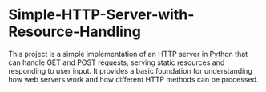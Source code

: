 # Simple-HTTP-Server-with-Resource-Handling
This project is a simple implementation of an HTTP server in Python that can handle GET and POST requests, serving static resources and responding to user input. It provides a basic foundation for understanding how web servers work and how different HTTP methods can be processed.
